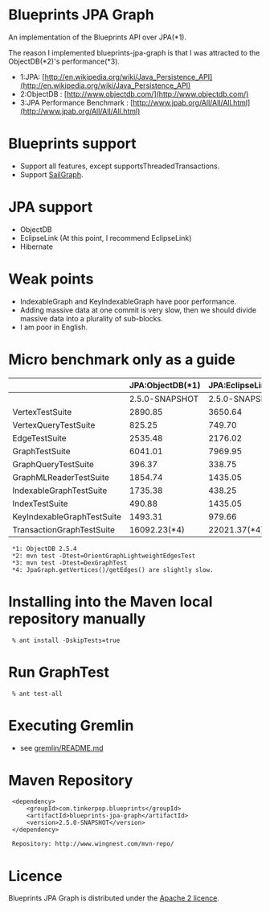Blueprints JPA Graph
====================

 An implementation of the Blueprints API over JPA(*1).
 
The reason I implemented blueprints-jpa-graph is that I was attracted to the ObjectDB(*2)'s performance(*3).


* 1:JPA: [http://en.wikipedia.org/wiki/Java_Persistence_API](http://en.wikipedia.org/wiki/Java_Persistence_API)
* 2:ObjectDB : [http://www.objectdb.com/](http://www.objectdb.com/)
* 3:JPA Performance Benchmark : [http://www.jpab.org/All/All/All.html](http://www.jpab.org/All/All/All.html)

Blueprints support
==================

* Support all features, except supportsThreadedTransactions.
* Support [SailGraph](https://github.com/tinkerpop/blueprints/wiki/Sail-Implementation).

JPA support
==================

* ObjectDB
* EclipseLink  (At this point, I recommend EclipseLink)
* Hibernate

Weak points
========
* IndexableGraph and KeyIndexableGraph have poor performance.
* Adding massive data at one commit is very slow, then we should divide massive data into a plurality of sub-blocks.
* I am poor in English.

Micro benchmark only as a guide
===============================

|                            | JPA:ObjectDB(*1)| JPA:EclipseLink+Derby|  JPA:Hibernate+Derby |   OrientDB    |   DEX      |
|:---------------------------|----------------|----------------------|----------------------|--------------|-------------:|
|                            | 2.5.0-SNAPSHOT |     2.5.0-SNAPSHOT   |    2.5.0-SNAPSHOT    |  2.4.0(*2)   |   2.4.0(*3)  |
| VertexTestSuite            |    2890.85     |       3650.64        |      7594.04         |  5731.31     |   5051.43    |
| VertexQueryTestSuite       |     825.25     |        749.70        |      1979.19         |  2023.91     |   1482.64    |
| EdgeTestSuite              |    2535.48     |       2176.02        |      5690.72         |  7829.16     |   4416.40    |
| GraphTestSuite             |    6041.01     |       7969.95        |     18427.35         |  7763.33     |   5631.75    |
| GraphQueryTestSuite        |     396.37     |        338.75        |      1585.12         |   938.26     |    633.13    |
| GraphMLReaderTestSuite     |    1854.74     |       1435.05        |      3588.97         |  2193.59     |   2771.08    |
| IndexableGraphTestSuite    |    1735.38     |        438.25        |      3092.67         |  2526.43     |     -        |
| IndexTestSuite             |     490.88     |       1435.05        |      1109.06         |  1299.97     |     -        |
| KeyIndexableGraphTestSuite |    1493.31     |        979.66        |      4930.77         |  1566.96     |     -        |
| TransactionGraphTestSuite  |   16092.23(*4) |      22021.37(*4)    |     34268.88(*4)     |  6050.46     |     -        |

     *1: ObjectDB 2.5.4
     *2: mvn test -Dtest=OrientGraphLightweightEdgesTest
     *3: mvn test -Dtest=DexGraphTest
     *4: JpaGraph.getVertices()/getEdges() are slightly slow.

Installing into the Maven local repository manually
================================================

     % ant install -DskipTests=true

Run GraphTest
===============

     % ant test-all

Executing Gremlin
================
 - see [gremlin/README.md](gremlin/README.md)

Maven Repository
==================

     <dependency>
         <groupId>com.tinkerpop.blueprints</groupId>
         <artifactId>blueprints-jpa-graph</artifactId>
         <version>2.5.0-SNAPSHOT</version>
     </dependency>

     Repository: http://www.wingnest.com/mvn-repo/ 

Licence
========
Blueprints JPA Graph is distributed under the [Apache 2 licence](http://www.apache.org/licenses/LICENSE-2.0.html).
 